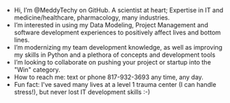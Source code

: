 - Hi, I’m @MeddyTechy on GitHub. A scientist at heart; Expertise in IT and medicine/healthcare, pharmacology, many industries.
- I’m interested in using my Data Modeling, Project Management and software development experiences to positively affect lives and bottom lines.
- I’m modernizing my team development knowledge, as well as improving my skills in Python and a plethora of concepts and development tools
- I’m looking to collaborate on pushing your project or startup into the "Win" category.
- How to reach me: text or phone 817-932-3693 any time, any day.
- Fun fact: I've saved many lives at a level 1 trauma center (I can handle stress!), but never lost IT development skills :-)

<!---
MeddyTechy/MeddyTechy is a ✨ special ✨ repository because its `README.md` (this file) appears on your GitHub profile.
You can click the Preview link to take a look at your changes.
--->
